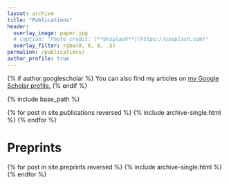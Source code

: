 ```yaml
---
layout: archive
title: "Publications"
header:
  overlay_image: paper.jpg
  # caption: "Photo credit: [**Unsplash**](https://unsplash.com)"
  overlay_filter: rgba(0, 0, 0, .5)
permalink: /publications/
author_profile: true
---
```


{% if author.googlescholar %}
You can also find my articles on <u><a href="{{author.googlescholar}}">my Google Scholar profile</a>.</u>
{% endif %}

{% include base_path %}

{% for post in site.publications reversed %}
  {% include archive-single.html %}
{% endfor %}

Preprints
===

{% for post in site.preprints reversed %}
  {% include archive-single.html %}
{% endfor %}


